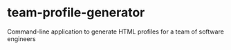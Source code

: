 # team-profile-generator
Command-line application to generate HTML profiles for a team of software engineers
